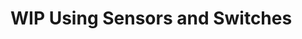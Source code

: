 # **WIP** Using Sensors and Switches

<!-- ![Image Title](imageURL)

## Overview 

In this section we will be going over

1. Creating and using a switch in the shooter subsystem
2. Creating an encoder in the drivetrain subsystem

***

## What Are Sensors

- There are different types of sensors that give feedback on different things (Ex: Encoders measure distance, switches detect touch, gyros give orientation).
- Most of these interface with the roboRIO through either the DIO, analog input, or custom electronics port.

## What Are Encoders

- Encoders are sensors that are able to measure the amount has rotated by using a laser or a shaft.
- Unlike potentiometers their shafts can continuously rotate and count infinitely* positive or negative.\

## Setting Up Switches

!!! summary ""
    **1)** For this tutorial we are going to add a switch to the shooter subsystem to automatically change the pitch of the shooter
    
    - Inside the shooter subsystem we are going to create a switch called shooterSwitch
    - It will be created as a DigitalInput.
    - The DigitalInput constructor only takes 1 parameter - (new DigitalInput(port)
    - The port refers to the port numbers on the RoboRIO’s DIO
    - Store the port in RobotMap
    
??? Example

	The code you typed should be this
	
	'''java
	DigitalInput shooterSwitch = null;
	   '''
	   
	In the constructor
	
	'''java
	shooterSwitch = new DigitalInput(RobotMap.SHOOTER_SWITCH)
	   '''
	   
	In **RobotMap.Java**
	
	
